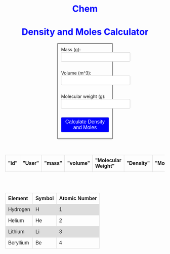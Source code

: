 # Chem

<body>
<h1>Density and Moles Calculator</h1>
    <form>
      <label for="mass">Mass (g):</label>
      <input type="number" id="mass" name="mass"><br><br>
      <label for="volume">Volume (m^3):</label>
      <input type="number" id="volume" name="volume"><br><br>
      <label for="mw">Molecular weight (g):</label>
      <input type="number" id="molecularWeight" name="mw"><br><br>
      <button type="button" onclick="calculate()">Calculate Density and Moles</button>
    </form>
    <br><br>
    <p id="result"></p>
</body>

<table>
  <thead>
    <tr>
      <th>"id"</th>
      <th>"User"</th>
      <th>"mass"</th>
      <th>"volume"</th>
      <th>"Molecular Weight"</th>
      <th>"Density"</th>
      <th>"Moles"</th>
    </tr>
  </thead>
  <tbody id = "ChemId"></tbody>
</table>  

<br><br>

<script>
  
  const mass = document.getElementById("mass").value;
  const volume = document.getElementById("volume").value;
  const mw = document.getElementById("molecularWeight").value;
  const resultChemData = document.getElementById("ChemId");

  function calculate() {
    
    var url = "http://localhost:8679/api/Chem/create";

    const params = {
      mass: mass,
      volume: volume,
      molecularWeight: molecularWeight
    };

    fetch(url, {
      method: 'POST',
      headers: {
        'Content-Type': 'application/json'
      },
      body: JSON.stringify(params)
    })
    .then(response => {
      if (response.ok) {
        return response.json();
      } else {
        throw new Error('Error calculating density');
      }
    })
    .then(data => {
      for(const rs of data) {
        const tr = document.createElement("tr");
        const id = document.createElement("td");
        const user = document.createElement("td");
        const mass = document.createElement("td");
        const vol = document.createElement("td");
        const mw = document.createElement("td");
        const den = document.createElement("td");
        const mole = document.createElement("td");

        id.innerHTML = rs.id;
        user.innerHTML = rs.owner;
        mass.innerHTML = rs.mass;
        vol.innerHTML = rs.volume;
        mw.innerHTML = rs.molecularWeight;
        den.innerHTML = rs.density;
        mole.innerHTML = rs.mole;

        tr.appendChild(id);
        tr.appendChild(user);
        tr.appendChild(mass);
        tr.appendChild(vol);
        tr.appendChild(mw);
        tr.appendChild(den);
        tr.appendChild(mole);

        resultChemData.appendChild(tr);
      }
    })
    .catch(error => {
      console.error(error);
    });

  }
</script>


<style>
  /* Existing styles */
  h1 {
    color: blue;
    text-align: center;
  }
  form {
    margin: auto;
    width: 30%;
    padding: 10px;
    border: 1px solid black;
  }
  label {
    margin-right: 10px;
  }
  #result {
    text-align: center;
  }
  
  /* Additional styles */
  input[type="obj"],
  input[type="number"],
  button {
    padding: 5px;
    border: 1px solid #ccc;
    border-radius: 3px;
    font-size: 16px;
    margin-bottom: 10px;
  }
  
  button {
    background-color: blue;
    color: white;
    cursor: pointer;
  }

  table {
    font-family: arial, sans-serif;
    border-collapse: collapse;
    width: 100%;
  }

  td, th {
    border: 1px solid #dddddd;
    text-align: left;
    padding: 8px;
  }

  tr:nth-child(even) {
    background-color: #dddddd;
  }
</style>

  <body>
    <table>
      <tr>
        <th>Element</th>
        <th>Symbol</th>
        <th>Atomic Number</th>
      </tr>
      <tr>
        <td>Hydrogen</td>
        <td>H</td>
        <td>1</td>
      </tr>
      <tr>
        <td>Helium</td>
        <td>He</td>
        <td>2</td>
      </tr>
      <tr>
        <td>Lithium</td>
        <td>Li</td>
        <td>3</td>
      </tr>
      <tr>
        <td>Beryllium</td>
        <td>Be</td>
        <td>4</td>
      </tr>
      <!-- Add more rows for the rest of the elements in the periodic table -->
    </table>


